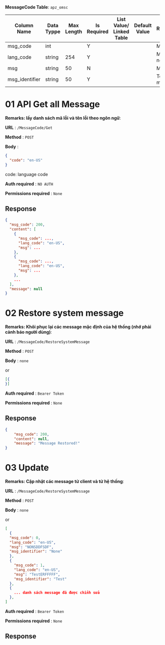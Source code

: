 **MessageCode Table**: `apz_omsc`

| Column Name           | Data Typpe | Max Length | Is Required | List Value/ Linked Table             | Default Value | Remarks                    |
|-------------          |------------|------------|-------------|--------------------------------------|---------------|----------------------------|
| msg_code              | int        |            | Y           |                                      |               | Mã lỗi                     |
| lang_code             | string     | 254        | Y           |                                      |               | Mã ngôn ngữ                |
| msg                   | string     | 50         | N           |                                      |               | Mô tả lỗi                  |
| msg_identifier        | string     | 50         | Y           |                                      |               | Tên lỗi mess                  |

# 01 API Get all Message 

**Remarks: lấy danh sách mã lỗi và tên lỗi theo ngôn ngữ**:

**URL** : `/MessageCode/Get`

**Method** : `POST`

**Body** : 

```json
{
  "code": "en-US"
}
```

code: language code

**Auth required** : `NO AUTH`

**Permissions required** : `None`

## Response

```json
{
  "msg_code": 200,
  "content": [
    {
      "msg_code": ...,
      "lang_code": "en-US",
      "msg": ...
    },
    {
      "msg_code": ...,
      "lang_code": "en-US",
      "msg": ...
    },
    ...
  ],
  "message": null
}
```

# 02 Restore system message


**Remarks: Khôi phục lại các message mặc định của hệ thống (nhớ phải cảnh báo người dùng)**:

**URL** : `/MessageCode/RestoreSystemMessage`

**Method** : `POST`

**Body** : `none`

or

```json
[{
}]
```


**Auth required** : `Bearer Token`

**Permissions required** : `None`

## Response

```json
{
    "msg_code": 200,
    "content": null,
    "message": "Message Restored!"
}
```

# 03 Update

**Remarks: Cập nhật các message từ client và từ hệ thống**:

**URL** : `/MessageCode/RestoreSystemMessage`

**Method** : `POST`

**Body** : `none`

or

```json
[
  {
  "msg_code": 0,
  "lang_code": "en-US",
  "msg": "NONSDDFSDF",
  "msg_identifier": "None"
  },
  {
    "msg_code": 1,
    "lang_code": "en-US",
    "msg": "TestERFFFFF",
    "msg_identifier": "Test"
  },
  {
    ... danh sách message đã được chỉnh sửa
  },
]
```

**Auth required** : `Bearer Token`

**Permissions required** : `None`

## Response


